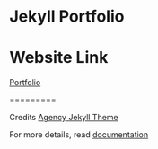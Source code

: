 Jekyll Portfolio
====================
# Website Link

[Portfolio](http://www.gouravanvekar.com)

=========

Credits [Agency Jekyll Theme](https://y7kim.github.io/agency-jekyll-theme)

For more details, read [documentation](http://jekyllrb.com/)
